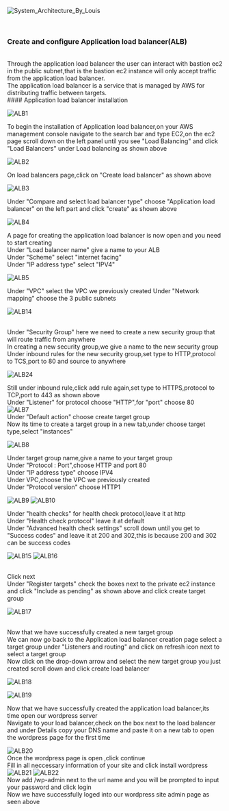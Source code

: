 
![System_Architecture_By_Louis](https://github.com/user-attachments/assets/bcfb29bf-e602-40da-945f-8db6398f3228)


<br>

### Create and configure Application load balancer(ALB)

<br>
Through the application load balancer the user can interact with bastion ec2 in the public subnet,that is the bastion ec2 instance will only accept traffic from the application load balancer.
<br>
The application load balancer is a service that is managed by AWS for distributing traffic between targets.
<br>
#### Application load balancer installation
<br>

![ALB1](https://github.com/AdventureLouis/Wordpress_Deployment_To_AWS_2/assets/161846069/69923327-bd7e-4630-badd-7726f7805624)

To begin the installation of Application load balancer,on your AWS management console navigate to the search bar and type EC2,on the ec2 page scroll down on the left panel until you see
"Load Balancing" and click "Load Balancers" under Load balancing as shown above
<br>

![ALB2](https://github.com/AdventureLouis/Wordpress_Deployment_To_AWS_2/assets/161846069/2bbc42f7-05f9-4a8d-abd2-6626bdb85c49)

On load balancers page,click on "Create load balancer" as shown above
<br>

![ALB3](https://github.com/AdventureLouis/Wordpress_Deployment_To_AWS_2/assets/161846069/efb2fde9-14d8-46fa-a4a0-836145853245)

Under "Compare and select load balancer type" choose "Application load balancer"  on the left part and click "create" as shown above
<br>

![ALB4](https://github.com/AdventureLouis/Wordpress_Deployment_To_AWS_2/assets/161846069/935c86a3-a1d4-458b-b16b-1ef3cc9c0b44)


A page for creating the application load balancer is now open and you need to start creating
<br>
Under "Load balancer name" give a name to your ALB
<br>
Under "Scheme" select "internet facing"
<br>
Under "IP address type" select "IPV4"
<br>

![ALB5](https://github.com/AdventureLouis/Wordpress_Deployment_To_AWS_2/assets/161846069/95864426-7541-4871-a82a-dd431ef26d5c)

Under "VPC" select the VPC we previously created
Under "Network mapping" choose the 3 public subnets
<br>

![ALB14](https://github.com/AdventureLouis/Wordpress_Deployment_To_AWS_2/assets/161846069/25092f82-090c-4de8-94f2-c7da4c638e2f)

<br>
Under "Security Group" here we need to create a new security group that will route traffic from anywhere
<br>
In creating a new security group,we give a name to the new security group
<br>
Under inbound rules for the new security group,set type to HTTP,protocol to TCS,port to 80  and source to anywhere
<br>

![ALB24](https://github.com/AdventureLouis/Wordpress_Deployment_To_AWS_2/assets/161846069/c7495440-021a-4e73-8b93-c25e2ccd74b2)

Still under inbound rule,click add rule again,set type to HTTPS,protocol to TCP,port to 443 as shown above
<br>
Under "Listener" for protocol choose "HTTP",for "port" choose 80
<br>
![ALB7](https://github.com/AdventureLouis/Wordpress_Deployment_To_AWS_2/assets/161846069/186d5a19-c232-4142-bbd3-6d1074912a6f)
<br>
Under "Default action" choose create target group
<br>
Now its time to create a target group in a new tab,under choose target type,select "instances"
<br>

![ALB8](https://github.com/AdventureLouis/Wordpress_Deployment_To_AWS_2/assets/161846069/c692e5a8-3f9c-4751-8b9d-c696e4af10ae)

Under target group name,give a name to your target group
<br>
Under "Protocol : Port",choose HTTP and port 80
<br>
Under "IP address type" choose IPV4 
<br>
Under VPC,choose the VPC we previously created
<br>
Under "Protocol version" choose HTTP1
<br>

![ALB9](https://github.com/AdventureLouis/Wordpress_Deployment_To_AWS_2/assets/161846069/4f4e8eaa-b359-4720-9088-197a807db271)
![ALB10](https://github.com/AdventureLouis/Wordpress_Deployment_To_AWS_2/assets/161846069/b145490e-239f-423a-a778-e8af8f83ff87)

Under "health checks" for health check protocol,leave it at http
<br>
Under "Health check protocol" leave it at default
<br>
Under "Advanced health check settings" scroll down until you get to "Success codes" and leave it at 200 and 302,this is because 200 and 302 can be success codes
<br>

![ALB15](https://github.com/AdventureLouis/Wordpress_Deployment_To_AWS_2/assets/161846069/5910929f-dab7-41f7-959f-1731110f3dd7)
![ALB16](https://github.com/AdventureLouis/Wordpress_Deployment_To_AWS_2/assets/161846069/96630ddf-a86d-4ce5-9de8-e18014465338)

<br>
Click next
<br>
Under "Register targets" check the boxes next to the private ec2  instance and click "Include as pending" as shown above and click create target group

![ALB17](https://github.com/AdventureLouis/Wordpress_Deployment_To_AWS_2/assets/161846069/633e8d63-01f7-4a3c-8427-e30613f96ef1)

<br>
Now that we have successfully created a new target group
<br>
We can now go back to the Application load balancer creation page select a target group under "Listeners and routing" and click on refresh icon next to select a target group
<br>
Now click on the drop-down arrow and select the new target group you just created scroll down and click create load balancer

![ALB18](https://github.com/AdventureLouis/Wordpress_Deployment_To_AWS_2/assets/161846069/e37761e2-e2e7-497d-a963-602c7c718010)

![ALB19](https://github.com/AdventureLouis/Wordpress_Deployment_To_AWS_2/assets/161846069/6093be8c-12f2-43de-8345-16c7affd83fb)

Now that we have successfully created the application load balancer,its time open our wordpress server
<br>
Navigate to your load balancer,check on the box next to the load balancer and under Details copy your DNS name and paste it on a new tab
to open the wordpress page for the first time
<br>

![ALB20](https://github.com/AdventureLouis/Wordpress_Deployment_To_AWS_2/assets/161846069/54f0e455-484a-48b6-bf92-e1da87e1c73c)
<br>
Once the wordpress page is open ,click  continue
<br>
Fill in all neccessary information of your site and click install wordpress
<br>
![ALB21](https://github.com/AdventureLouis/Wordpress_Deployment_To_AWS_2/assets/161846069/2822b1e9-bbec-4530-a43e-4821a0103d8c)
![ALB22](https://github.com/AdventureLouis/Wordpress_Deployment_To_AWS_2/assets/161846069/bbdf711d-d515-4500-9abd-e046258311ec)
<br>
Now add /wp-admin next to the url name and you will be prompted to input your password and click login
<br>
Now we have successfully loged into our wordpress site admin page as seen above
